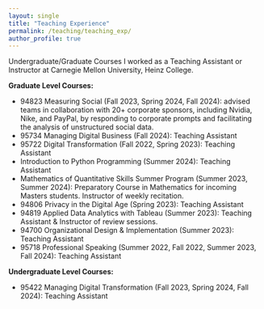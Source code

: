 ```yaml
---
layout: single
title: "Teaching Experience"
permalink: /teaching/teaching_exp/
author_profile: true
---
```


Undergraduate/Graduate Courses I worked as a Teaching Assistant or Instructor at Carnegie Mellon University, Heinz College.

**Graduate Level Courses:**
- 94823 Measuring Social (Fall 2023, Spring 2024, Fall 2024): advised teams in collaboration with 20+ corporate sponsors, including Nvidia, Nike, and PayPal, by responding to corporate prompts and facilitating the analysis of unstructured social data.
- 95734 Managing Digital Business (Fall 2024): Teaching Assistant
- 95722 Digital Transformation (Fall 2022, Spring 2023): Teaching Assistant
- Introduction to Python Programming (Summer 2024): Teaching Assistant
- Mathematics of Quantitative Skills Summer Program (Summer 2023, Summer 2024): Preparatory Course in Mathematics for incoming Masters students. Instructor of weekly recitation.
- 94806 Privacy in the Digital Age (Spring 2023): Teaching Assistant
- 94819 Applied Data Analytics with Tableau (Summer 2023): Teaching Assistant & Instructor of review sessions.
- 94700 Organizational Design & Implementation (Summer 2023): Teaching Assistant
- 95718 Professional Speaking (Summer 2022, Fall 2022, Summer 2023, Fall 2024): Teaching Assistant

**Undergraduate Level Courses:**
- 95422 Managing Digital Transformation (Fall 2023, Spring 2024, Fall 2024): Teaching Assistant
